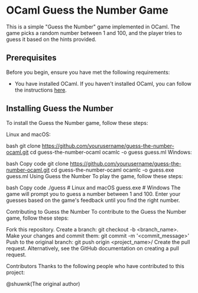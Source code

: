 # OCaml Guess the Number Game

This is a simple "Guess the Number" game implemented in OCaml. The game picks a random number between 1 and 100, and the player tries to guess it based on the hints provided.

## Prerequisites

Before you begin, ensure you have met the following requirements:

- You have installed OCaml. If you haven't installed OCaml, you can follow the instructions [here](https://ocaml.org/learn/tutorials/up_and_running.html).

## Installing Guess the Number

To install the Guess the Number game, follow these steps:

Linux and macOS:

bash
git clone https://github.com/yourusername/guess-the-number-ocaml.git
cd guess-the-number-ocaml
ocamlc -o guess guess.ml
Windows:

bash
Copy code
git clone https://github.com/yourusername/guess-the-number-ocaml.git
cd guess-the-number-ocaml
ocamlc -o guess.exe guess.ml
Using Guess the Number
To play the game, follow these steps:

bash
Copy code
./guess  # Linux and macOS
guess.exe  # Windows
The game will prompt you to guess a number between 1 and 100. Enter your guesses based on the game's feedback until you find the right number.

Contributing to Guess the Number
To contribute to the Guess the Number game, follow these steps:

Fork this repository.
Create a branch: git checkout -b <branch_name>.
Make your changes and commit them: git commit -m '<commit_message>'
Push to the original branch: git push origin <project_name>/<location>
Create the pull request.
Alternatively, see the GitHub documentation on creating a pull request.

Contributors
Thanks to the following people who have contributed to this project:

@shuwnk(The original author)

